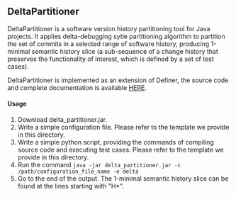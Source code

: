 ## DeltaPartitioner

DeltaPartitioner is a software version history partitioning tool for Java projects. It applies delta-debugging sytle partitioning algorithm to partition the set of commits in a selected range of software history, producing 1-minimal semantic history slice (a sub-sequence of a change history that preserves the functionality of interest, which is defined by a set of test cases). 

DeltaPartitioner is implemented as an extension of Definer, the source code and complete documentation is available [HERE](https://bitbucket.org/liyistc/gitslice).


#### Usage

1. Download delta_partitioner.jar.
2. Write a simple configuration file. Please refer to the template we provide in this directory.
3. Write a simple python script, providing the commands of compiling source code and executing test cases. Please refer to the template we provide in this directory.
2. Run the command `java -jar delta_partitioner.jar -c /path/configuration_file_name -e delta`
3. Go to the end of the output. The 1-minimal semantic history slice can be found at the lines starting with "H\*".  
